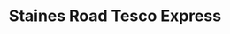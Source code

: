 ---
title: "Staines Road Tesco Express"
url: /feltham/staines-road-tesco-express/
shop: convenience
---